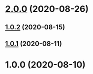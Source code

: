 # [2.0.0](https://github.com/BeerMoneyDev/nest-qldb/compare/v1.0.2...v2.0.0) (2020-08-26)

## [1.0.2](https://github.com/BeerMoneyDev/nest-qldb/compare/v1.0.1...v1.0.2) (2020-08-15)

## [1.0.1](https://github.com/BeerMoneyDev/nest-qldb/compare/v1.0.0...v1.0.1) (2020-08-11)

# 1.0.0 (2020-08-10)
